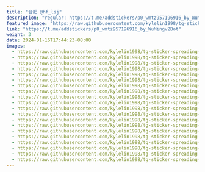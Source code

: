 ```yaml
---
title: "合肥 @hf_lsj"
description: "regular: https://t.me/addstickers/p0_wmtz957196916_by_WuMingv2Bot"
featured_image: "https://raw.githubusercontent.com/kylelin1998/tg-sticker-spreading-worldwide-images/main/img/1e58d2a0-8d5e-4d82-ae11-10594c2faa39.jpg"
link: "https://t.me/addstickers/p0_wmtz957196916_by_WuMingv2Bot"
weight: 3
date: 2024-01-16T17:44:23+08:00
images:
  - https://raw.githubusercontent.com/kylelin1998/tg-sticker-spreading-worldwide-images/main/img/1e58d2a0-8d5e-4d82-ae11-10594c2faa39.jpg
  - https://raw.githubusercontent.com/kylelin1998/tg-sticker-spreading-worldwide-images/main/img/a921357f-0995-4e1b-8528-48661e09637a.jpg
  - https://raw.githubusercontent.com/kylelin1998/tg-sticker-spreading-worldwide-images/main/img/4ddce6c1-0b7e-4b27-a456-01bac7e13ee0.jpg
  - https://raw.githubusercontent.com/kylelin1998/tg-sticker-spreading-worldwide-images/main/img/aecb5848-7f2a-4a7a-97e6-24f70d56897e.jpg
  - https://raw.githubusercontent.com/kylelin1998/tg-sticker-spreading-worldwide-images/main/img/e0c1eff5-e382-425c-8b60-432dc3ef4581.jpg
  - https://raw.githubusercontent.com/kylelin1998/tg-sticker-spreading-worldwide-images/main/img/51f70f53-06ef-4905-a298-67e366c84b55.jpg
  - https://raw.githubusercontent.com/kylelin1998/tg-sticker-spreading-worldwide-images/main/img/f4fe73f9-6fd7-4501-9560-4acce7c76186.jpg
  - https://raw.githubusercontent.com/kylelin1998/tg-sticker-spreading-worldwide-images/main/img/9e508646-5783-4b20-a164-b0b62a3ca1c0.jpg
  - https://raw.githubusercontent.com/kylelin1998/tg-sticker-spreading-worldwide-images/main/img/c354a408-60b5-4069-ada5-6a23975f8484.jpg
  - https://raw.githubusercontent.com/kylelin1998/tg-sticker-spreading-worldwide-images/main/img/a3483f3d-1208-49f3-88f8-56e8199becfc.jpg
  - https://raw.githubusercontent.com/kylelin1998/tg-sticker-spreading-worldwide-images/main/img/88579487-6696-4a95-99a2-31c41740f449.jpg
  - https://raw.githubusercontent.com/kylelin1998/tg-sticker-spreading-worldwide-images/main/img/f1500980-5961-4e9e-946d-05df264afd05.jpg
  - https://raw.githubusercontent.com/kylelin1998/tg-sticker-spreading-worldwide-images/main/img/df6793e2-fded-4337-bf92-ebbdc05e5261.jpg
  - https://raw.githubusercontent.com/kylelin1998/tg-sticker-spreading-worldwide-images/main/img/de3e6b5f-2c9e-4381-b7a2-91467ba1e6d6.jpg
  - https://raw.githubusercontent.com/kylelin1998/tg-sticker-spreading-worldwide-images/main/img/d6eeb159-54f4-4d07-822d-5e405d84108f.jpg
  - https://raw.githubusercontent.com/kylelin1998/tg-sticker-spreading-worldwide-images/main/img/6d18c855-1cab-451b-83d7-1b90cb75ea37.jpg
  - https://raw.githubusercontent.com/kylelin1998/tg-sticker-spreading-worldwide-images/main/img/471e9e05-4031-42c2-a1ec-e21cce4fd473.jpg
  - https://raw.githubusercontent.com/kylelin1998/tg-sticker-spreading-worldwide-images/main/img/492ea2ef-e70d-4c96-aa97-4ae03fc636d7.jpg
  - https://raw.githubusercontent.com/kylelin1998/tg-sticker-spreading-worldwide-images/main/img/ab9df64d-4571-42a6-99f4-97a53ad0ba88.jpg
  - https://raw.githubusercontent.com/kylelin1998/tg-sticker-spreading-worldwide-images/main/img/a00fbb35-dc41-4473-82ba-f9cea78f0a95.jpg
---
```

